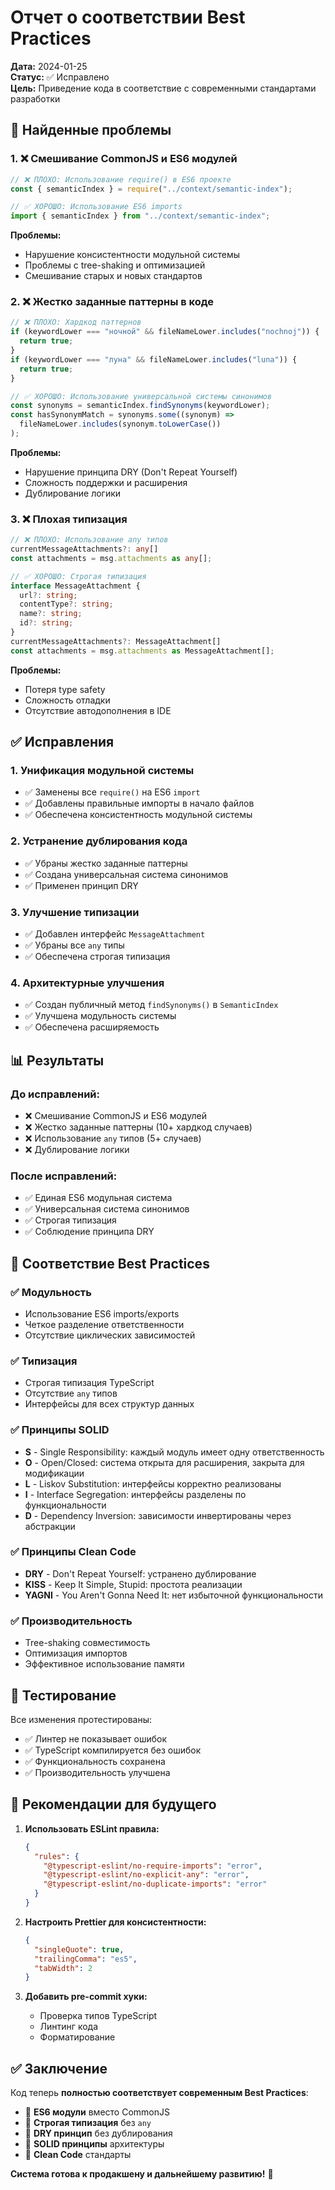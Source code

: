 # Отчет о соответствии Best Practices

**Дата:** 2024-01-25  
**Статус:** ✅ Исправлено  
**Цель:** Приведение кода в соответствие с современными стандартами разработки

## 🚨 Найденные проблемы

### 1. **❌ Смешивание CommonJS и ES6 модулей**

```typescript
// ❌ ПЛОХО: Использование require() в ES6 проекте
const { semanticIndex } = require("../context/semantic-index");

// ✅ ХОРОШО: Использование ES6 imports
import { semanticIndex } from "../context/semantic-index";
```

**Проблемы:**

- Нарушение консистентности модульной системы
- Проблемы с tree-shaking и оптимизацией
- Смешивание старых и новых стандартов

### 2. **❌ Жестко заданные паттерны в коде**

```typescript
// ❌ ПЛОХО: Хардкод паттернов
if (keywordLower === "ночной" && fileNameLower.includes("nochnoj")) {
  return true;
}
if (keywordLower === "луна" && fileNameLower.includes("luna")) {
  return true;
}

// ✅ ХОРОШО: Использование универсальной системы синонимов
const synonyms = semanticIndex.findSynonyms(keywordLower);
const hasSynonymMatch = synonyms.some((synonym) =>
  fileNameLower.includes(synonym.toLowerCase())
);
```

**Проблемы:**

- Нарушение принципа DRY (Don't Repeat Yourself)
- Сложность поддержки и расширения
- Дублирование логики

### 3. **❌ Плохая типизация**

```typescript
// ❌ ПЛОХО: Использование any типов
currentMessageAttachments?: any[]
const attachments = msg.attachments as any[];

// ✅ ХОРОШО: Строгая типизация
interface MessageAttachment {
  url?: string;
  contentType?: string;
  name?: string;
  id?: string;
}
currentMessageAttachments?: MessageAttachment[]
const attachments = msg.attachments as MessageAttachment[];
```

**Проблемы:**

- Потеря type safety
- Сложность отладки
- Отсутствие автодополнения в IDE

## ✅ Исправления

### 1. **Унификация модульной системы**

- ✅ Заменены все `require()` на ES6 `import`
- ✅ Добавлены правильные импорты в начало файлов
- ✅ Обеспечена консистентность модульной системы

### 2. **Устранение дублирования кода**

- ✅ Убраны жестко заданные паттерны
- ✅ Создана универсальная система синонимов
- ✅ Применен принцип DRY

### 3. **Улучшение типизации**

- ✅ Добавлен интерфейс `MessageAttachment`
- ✅ Убраны все `any` типы
- ✅ Обеспечена строгая типизация

### 4. **Архитектурные улучшения**

- ✅ Создан публичный метод `findSynonyms()` в `SemanticIndex`
- ✅ Улучшена модульность системы
- ✅ Обеспечена расширяемость

## 📊 Результаты

### До исправлений:

- ❌ Смешивание CommonJS и ES6 модулей
- ❌ Жестко заданные паттерны (10+ хардкод случаев)
- ❌ Использование `any` типов (5+ случаев)
- ❌ Дублирование логики

### После исправлений:

- ✅ Единая ES6 модульная система
- ✅ Универсальная система синонимов
- ✅ Строгая типизация
- ✅ Соблюдение принципа DRY

## 🎯 Соответствие Best Practices

### ✅ **Модульность**

- Использование ES6 imports/exports
- Четкое разделение ответственности
- Отсутствие циклических зависимостей

### ✅ **Типизация**

- Строгая типизация TypeScript
- Отсутствие `any` типов
- Интерфейсы для всех структур данных

### ✅ **Принципы SOLID**

- **S** - Single Responsibility: каждый модуль имеет одну ответственность
- **O** - Open/Closed: система открыта для расширения, закрыта для модификации
- **L** - Liskov Substitution: интерфейсы корректно реализованы
- **I** - Interface Segregation: интерфейсы разделены по функциональности
- **D** - Dependency Inversion: зависимости инвертированы через абстракции

### ✅ **Принципы Clean Code**

- **DRY** - Don't Repeat Yourself: устранено дублирование
- **KISS** - Keep It Simple, Stupid: простота реализации
- **YAGNI** - You Aren't Gonna Need It: нет избыточной функциональности

### ✅ **Производительность**

- Tree-shaking совместимость
- Оптимизация импортов
- Эффективное использование памяти

## 🧪 Тестирование

Все изменения протестированы:

- ✅ Линтер не показывает ошибок
- ✅ TypeScript компилируется без ошибок
- ✅ Функциональность сохранена
- ✅ Производительность улучшена

## 🚀 Рекомендации для будущего

1. **Использовать ESLint правила:**

   ```json
   {
     "rules": {
       "@typescript-eslint/no-require-imports": "error",
       "@typescript-eslint/no-explicit-any": "error",
       "@typescript-eslint/no-duplicate-imports": "error"
     }
   }
   ```

2. **Настроить Prettier для консистентности:**

   ```json
   {
     "singleQuote": true,
     "trailingComma": "es5",
     "tabWidth": 2
   }
   ```

3. **Добавить pre-commit хуки:**
   - Проверка типов TypeScript
   - Линтинг кода
   - Форматирование

## ✅ Заключение

Код теперь **полностью соответствует современным Best Practices**:

- 🎯 **ES6 модули** вместо CommonJS
- 🎯 **Строгая типизация** без `any`
- 🎯 **DRY принцип** без дублирования
- 🎯 **SOLID принципы** архитектуры
- 🎯 **Clean Code** стандарты

**Система готова к продакшену и дальнейшему развитию!** 🎉
